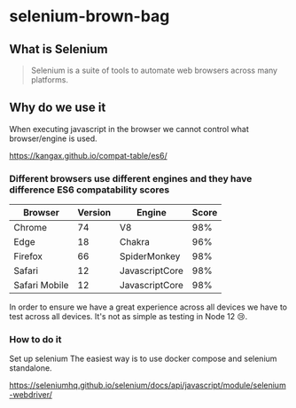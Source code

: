 # selenium-brown-bag

## What is Selenium
> Selenium is a suite of tools to automate web browsers across many platforms.

## Why do we use it
When executing javascript in the browser we cannot control what browser/engine is used.

https://kangax.github.io/compat-table/es6/

### Different browsers use different engines and they have difference ES6 compatability scores

Browser       | Version | Engine         | Score
--------------|---------|----------------|------
Chrome        | 74      | V8             | 98%
Edge          | 18      | Chakra         | 96%
Firefox       | 66      | SpiderMonkey   | 98%
Safari        | 12      | JavascriptCore | 98%
Safari Mobile | 12      | JavascriptCore | 98%

In order to ensure we have a great experience across all devices we have to test across all devices. It's not as simple as testing in Node 12 😢.

### How to do it

Set up selenium
The easiest way is to use docker compose and selenium standalone.

https://seleniumhq.github.io/selenium/docs/api/javascript/module/selenium-webdriver/